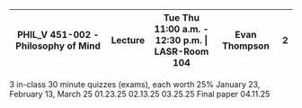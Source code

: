| PHIL_V 451-002 - Philosophy of Mind | Lecture | Tue Thu <br>11:00 a.m. - 12:30 p.m. \| <br>LASR-Room 104 | Evan Thompson | 2   |
| ----------------------------------- | ------- | -------------------------------------------------------- | ------------- | --- |
3 in-class 30 minute quizzes (exams), each worth 25%
January 23, February 13, March 25
01.23.25 02.13.25 03.25.25
Final paper 04.11.25
